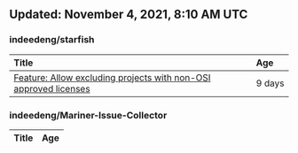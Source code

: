 ## Updated: November 4, 2021, 8:10 AM UTC


### indeedeng/starfish
|**Title**|**Age**|
|:----|:----|
|[Feature: Allow excluding projects with non-OSI approved licenses](https://github.com/indeedeng/starfish/issues/126)|9&nbsp;days|


### indeedeng/Mariner-Issue-Collector
|**Title**|**Age**|
|:----|:----|